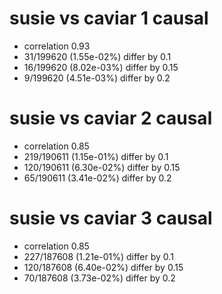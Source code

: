 # susie vs caviar  1 causal

- correlation 0.93
- 31/199620 (1.55e-02%) differ by 0.1
- 16/199620 (8.02e-03%) differ by 0.15
- 9/199620 (4.51e-03%) differ by 0.2


# susie vs caviar  2 causal

- correlation 0.85
- 219/190611 (1.15e-01%) differ by 0.1
- 120/190611 (6.30e-02%) differ by 0.15
- 65/190611 (3.41e-02%) differ by 0.2


# susie vs caviar  3 causal

- correlation 0.85
- 227/187608 (1.21e-01%) differ by 0.1
- 120/187608 (6.40e-02%) differ by 0.15
- 70/187608 (3.73e-02%) differ by 0.2



